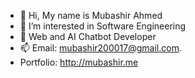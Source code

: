 - 👋 Hi, My name is Mubashir Ahmed
- 👀 I’m interested in Software Engineering
- 🌱 Web and AI Chatbot Developer 
- 📫 Email: mubashir200017@gmail.com.
- Portfolio: http://mubashir.me
